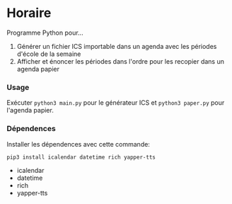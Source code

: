 # Horaire
Programme Python pour...

1. Générer un fichier ICS importable dans un agenda avec les périodes d'école de la semaine
2. Afficher et énoncer les périodes dans l'ordre pour les recopier dans un agenda papier

### Usage
Exécuter ``python3 main.py`` pour le générateur ICS et ``python3 paper.py`` pour l'agenda papier.

### Dépendences
Installer les dépendences avec cette commande:
```bash
pip3 install icalendar datetime rich yapper-tts
```

- icalendar
- datetime
- rich
- yapper-tts
